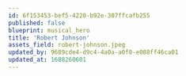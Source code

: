 ```yaml
---
id: 6f153453-bef5-4220-b92e-307ffcafb255
published: false
blueprint: musical_hero
title: 'Robert Johnson'
assets_field: robert-johnson.jpeg
updated_by: 9689cde4-d9c4-4a0a-a0f0-e088ff46ca01
updated_at: 1688260601
---
```

